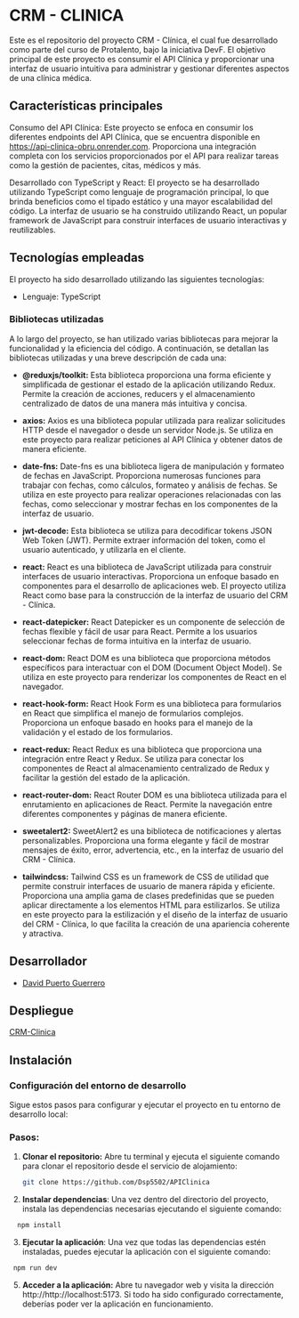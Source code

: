 # CRM - CLINICA

Este es el repositorio del proyecto CRM - Clínica, el cual fue desarrollado como parte del curso de Protalento, bajo la iniciativa DevF. El objetivo principal de este proyecto es consumir el API Clínica y proporcionar una interfaz de usuario intuitiva para administrar y gestionar diferentes aspectos de una clínica médica.

## Características principales

Consumo del API Clínica: Este proyecto se enfoca en consumir los diferentes endpoints del API Clínica, que se encuentra disponible en https://api-clinica-obru.onrender.com. Proporciona una integración completa con los servicios proporcionados por el API para realizar tareas como la gestión de pacientes, citas, médicos y más.

Desarrollado con TypeScript y React: El proyecto se ha desarrollado utilizando TypeScript como lenguaje de programación principal, lo que brinda beneficios como el tipado estático y una mayor escalabilidad del código. La interfaz de usuario se ha construido utilizando React, un popular framework de JavaScript para construir interfaces de usuario interactivas y reutilizables.

## Tecnologías empleadas

El proyecto ha sido desarrollado utilizando las siguientes tecnologías:

- Lenguaje: TypeScript

### Bibliotecas utilizadas

A lo largo del proyecto, se han utilizado varias bibliotecas para mejorar la funcionalidad y la eficiencia del código. A continuación, se detallan las bibliotecas utilizadas y una breve descripción de cada una:

- **@reduxjs/toolkit:** Esta biblioteca proporciona una forma eficiente y simplificada de gestionar el estado de la aplicación utilizando Redux. Permite la creación de acciones, reducers y el almacenamiento centralizado de datos de una manera más intuitiva y concisa.

- **axios:** Axios es una biblioteca popular utilizada para realizar solicitudes HTTP desde el navegador o desde un servidor Node.js. Se utiliza en este proyecto para realizar peticiones al API Clínica y obtener datos de manera eficiente.

- **date-fns:** Date-fns es una biblioteca ligera de manipulación y formateo de fechas en JavaScript. Proporciona numerosas funciones para trabajar con fechas, como cálculos, formateo y análisis de fechas. Se utiliza en este proyecto para realizar operaciones relacionadas con las fechas, como seleccionar y mostrar fechas en los componentes de la interfaz de usuario.

- **jwt-decode:** Esta biblioteca se utiliza para decodificar tokens JSON Web Token (JWT). Permite extraer información del token, como el usuario autenticado, y utilizarla en el cliente.

- **react:** React es una biblioteca de JavaScript utilizada para construir interfaces de usuario interactivas. Proporciona un enfoque basado en componentes para el desarrollo de aplicaciones web. El proyecto utiliza React como base para la construcción de la interfaz de usuario del CRM - Clínica.

- **react-datepicker:** React Datepicker es un componente de selección de fechas flexible y fácil de usar para React. Permite a los usuarios seleccionar fechas de forma intuitiva en la interfaz de usuario.

- **react-dom:** React DOM es una biblioteca que proporciona métodos específicos para interactuar con el DOM (Document Object Model). Se utiliza en este proyecto para renderizar los componentes de React en el navegador.

- **react-hook-form:** React Hook Form es una biblioteca para formularios en React que simplifica el manejo de formularios complejos. Proporciona un enfoque basado en hooks para el manejo de la validación y el estado de los formularios.

- **react-redux:** React Redux es una biblioteca que proporciona una integración entre React y Redux. Se utiliza para conectar los componentes de React al almacenamiento centralizado de Redux y facilitar la gestión del estado de la aplicación.

- **react-router-dom:** React Router DOM es una biblioteca utilizada para el enrutamiento en aplicaciones de React. Permite la navegación entre diferentes componentes y páginas de manera eficiente.

- **sweetalert2:** SweetAlert2 es una biblioteca de notificaciones y alertas personalizables. Proporciona una forma elegante y fácil de mostrar mensajes de éxito, error, advertencia, etc., en la interfaz de usuario del CRM - Clínica.

- **tailwindcss:** Tailwind CSS es un framework de CSS de utilidad que permite construir interfaces de usuario de manera rápida y eficiente. Proporciona una amplia gama de clases predefinidas que se pueden aplicar directamente a los elementos HTML para estilizarlos. Se utiliza en este proyecto para la estilización y el diseño de la interfaz de usuario del CRM - Clínica, lo que facilita la creación de una apariencia coherente y atractiva.

## Desarrollador

- [David Puerto Guerrero](https://github.com/Dsp5502)

## Despliegue

[CRM-Clinica](https://clinicacrm.vercel.app/)

## Instalación

### Configuración del entorno de desarrollo

Sigue estos pasos para configurar y ejecutar el proyecto en tu entorno de desarrollo local:

### Pasos:

1. **Clonar el repositorio:** Abre tu terminal y ejecuta el siguiente comando para clonar el repositorio desde el servicio de alojamiento:

   ```bash
   git clone https://github.com/Dsp5502/APIClinica
   ```

2. **Instalar dependencias**: Una vez dentro del directorio del proyecto, instala las dependencias necesarias ejecutando el siguiente comando:

```bash
  npm install
```

3. **Ejecutar la aplicación**: Una vez que todas las dependencias estén instaladas, puedes ejecutar la aplicación con el siguiente comando:

```bash
 npm run dev
```

5. **Acceder a la aplicación:** Abre tu navegador web y visita la dirección http://http://localhost:5173. Si todo ha sido configurado correctamente, deberías poder ver la aplicación en funcionamiento.
